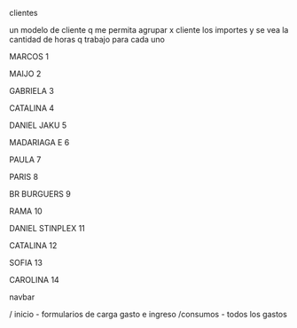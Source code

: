 clientes

un modelo de cliente q me permita agrupar x cliente los importes y se vea la cantidad de horas q trabajo para cada uno

MARCOS 1

MAIJO 2

GABRIELA 3

CATALINA 4

DANIEL JAKU 5

MADARIAGA E 6

PAULA 7

PARIS 8

BR BURGUERS 9
 
RAMA 10

DANIEL STINPLEX 11

CATALINA 12

SOFIA 13

CAROLINA 14

navbar


/ inicio - formularios de carga gasto e ingreso
/consumos - todos los gastos
